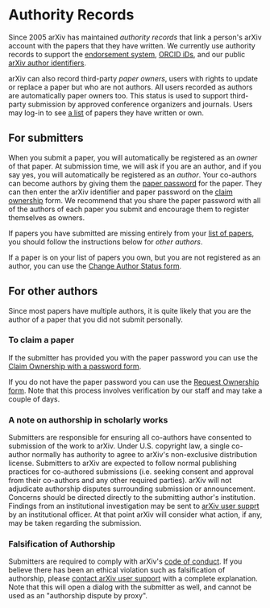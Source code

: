 # Authority Records


Since 2005 arXiv has maintained *authority records* that link a person's
arXiv account with the papers that they have written. We currently
use authority records to support the [endorsement system](endorsement),
[ORCID iDs](orcid), and our public [arXiv author
identifiers](author_identifiers).

arXiv can also record third-party *paper owners*, users with rights to
update or replace a paper but who are not authors. All users recorded as
authors are automatically paper owners too. This status is used to
support third-party submission by approved conference organizers and
journals. Users may log-in to see [a list](/user/) of
papers they have written or own.

## For submitters


When you submit a paper, you will automatically be registered as an
*owner* of that paper. At submission time, we will ask if you are an
author, and if you say yes, you will automatically be registered as an
*author*. Your co-authors can become authors by giving them the [paper
password](passwords) for the paper. They can then enter the arXiv
identifier and paper password on the [claim
ownership](/auth/need-paper-password) form. We
recommend that you share the paper password with all of the authors of
each paper you submit and encourage them to register themselves as
owners.

If papers you have submitted are
missing entirely from your [list of papers](/user/), you
should follow the instructions below for *other authors*.

If a paper is on your list of papers you own, but you are not registered as an author,
you can use the [Change Author Status form](/auth/change-author-status).

## For other authors

Since most papers have multiple authors, it is quite likely that you are the author of a paper that you did not submit personally. 

### To claim a paper

If the submitter has provided you with the paper password you can use the [Claim Ownership with a password form](/auth/need-paper-password).

If you do not have the paper password you can use the [Request Ownership form](/auth/request-ownership). Note that this process involves verification by our staff and may take a couple of days.

<span id="coauthor"></span>
###  A note on authorship in scholarly works

Submitters are responsible for ensuring all co-authors have consented to submission of the work to arXiv. Under U.S. copyright law, a single co-author normally has authority to agree to arXiv's non-exclusive distribution license. Submitters to arXiv are expected to follow normal publishing practices for co-authored submissions (i.e. seeking consent and approval from their co-authors and any other required parties). arXiv will not adjudicate authorship disputes surrounding submission or announcement. Concerns should be directed directly to the submitting author's institution. Findings from an institutional investigation may be sent to [arXiv user supprt](https://arxiv.org/support) by an institutional officer. At that point arXiv will consider what action, if any, may be taken regarding the submission.

### Falsification of Authorship 

Submitters are required to comply with arXiv's [code of conduct](/help/policies/code_of_conduct). If you believe there has been an ethical violation such as falsification of authorship, please [contact arXiv user support](https://arxiv.org/support/moderation_help) with a complete explanation. Note that this will open a dialog with the submitter as well, and cannot be used as an "authorship dispute by proxy".

